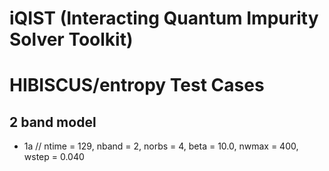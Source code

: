 iQIST (Interacting Quantum Impurity Solver Toolkit)
===================================================

HIBISCUS/entropy Test Cases
===========================

2 band model
------------

* 1a // ntime = 129, nband = 2, norbs = 4, beta = 10.0, nwmax = 400, wstep = 0.040

